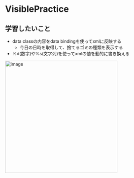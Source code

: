 # VisiblePractice

## 学習したいこと
 - data classの内容をdata bindingを使ってxmlに反映する
   - 今日の日時を取得して、捨てるゴミの種類を表示する
 - %d(数字)や%s(文字列)を使ってxmlの値を動的に書き換える

<img width="364" alt="image" src="https://user-images.githubusercontent.com/47734014/116822319-3156be80-abb9-11eb-9215-d7e879cd0243.png">

